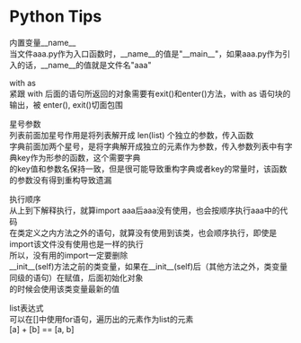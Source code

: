 # Python Tips

内置变量__name__  
当文件aaa.py作为入口函数时，__name__的值是"\_\_main\_\_"，如果aaa.py作为引入的话，__name__的值就是文件名"aaa"  

with as  
紧跟 with 后面的语句所返回的对象需要有exit()和enter()方法，with as 语句块的输出，被 enter(), exit()切面包围

星号参数  
列表前面加星号作用是将列表解开成 len(list) 个独立的参数，传入函数  
字典前面加两个星号，是将字典解开成独立的元素作为参数，传入参数列表中有字典key作为形参的函数，这个需要字典  
的key值和参数名保持一致，但是很可能导致重构字典或者key的常量时，该函数的参数没有得到重构导致遗漏

执行顺序  
从上到下解释执行，就算import aaa后aaa没有使用，也会按顺序执行aaa中的代码  
在类定义之内方法之外的语句，就算没有使用到该类，也会顺序执行，即使是import该文件没有使用也是一样的执行  
所以，没有用的import一定要删除  
\_\_init\_\_(self)方法之前的类变量，如果在__init__(self)后（其他方法之外，类变量同级的语句）在赋值，后面初始化对象  
的时候会使用该类变量最新的值  
  
list表达式  
可以在[]中使用for语句，遍历出的元素作为list的元素  
[a] + [b] == [a, b]  
